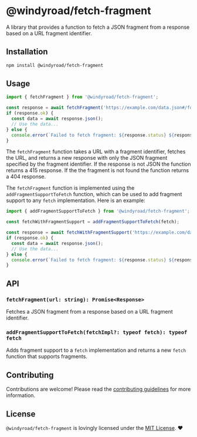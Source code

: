 # @windyroad/fetch-fragment

A library that provides a function to fetch a JSON fragment from a response based on a URL fragment identifier.

## Installation

```sh
npm install @windyroad/fetch-fragment
```

## Usage

```typescript
import { fetchFragment } from '@windyroad/fetch-fragment';

const response = await fetchFragment('https://example.com/data.json#/foo/bar');
if (response.ok) {
  const data = await response.json();
  // Use the data...
} else {
  console.error(`Failed to fetch fragment: ${response.status} ${response.statusText}`);
}
```

The `fetchFragment` function takes a URL with a fragment identifier, fetches the
URL, and returns a new response with only the JSON fragment specified by the
fragment identifier. If the response is not JSON the function returns a 415
response. If the the fragment is not found the function returns a 404 response.

The `fetchFragment` function is implemented using the `addFragmentSupportToFetch`
function, which can be used to add fragment support to any `fetch` implementation.
Here is an example:

```typescript
import { addFragmentSupportToFetch } from '@windyroad/fetch-fragment';

const fetchWithFragmentSupport = addFragmentSupportToFetch(fetch);

const response = await fetchWithFragmentSupport('https://example.com/data.json#/foo/bar');
if (response.ok) {
  const data = await response.json();
  // Use the data...
} else {
  console.error(`Failed to fetch fragment: ${response.status} ${response.statusText}`);
}
```

## API

### `fetchFragment(url: string): Promise<Response>`

Fetches a JSON fragment from a response based on a URL fragment identifier.

### `addFragmentSupportToFetch(fetchImpl?: typeof fetch): typeof fetch`

Adds fragment support to a `fetch` implementation and returns a new `fetch` function that supports fragments.

## Contributing

Contributions are welcome! Please read the [contributing guidelines](../../CONTRIBUTING.md) for more information.

## License

`@windyroad/fetch-fragment` is lovingly licensed under the [MIT License](../../LICENSE). ❤️
